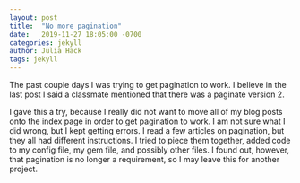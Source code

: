 ```yaml
---
layout: post
title:  "No more pagination"
date:   2019-11-27 18:05:00 -0700
categories: jekyll 
author: Julia Hack
tags: jekyll
---
```


The past couple days I was trying to get pagination to work. I believe in the last post I said a classmate mentioned that there was a paginate version 2. 

I gave this a try, because I really did not want to move all of my blog posts onto the index page in order to get pagination to work. I am not sure what I did wrong, but I kept getting errors. I read a few articles on pagination, but they all had different instructions. I tried to piece them together, added code to my config file, my gem file, and possibly other files.  I found out, however, that pagination is no longer a requirement, so I may leave this for another project. 